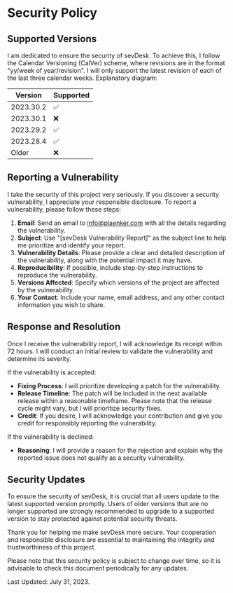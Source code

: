 # Security Policy

## Supported Versions

I am dedicated to ensure the security of sevDesk. To achieve this, I follow the Calendar Versioning (CalVer) scheme, where revisions are in the format "yy/week of year/revision".
I will only support the latest revision of each of the last three calendar weeks. Explanatory diagram:

| Version      | Supported          |
| ------------ | ------------------ |
| 2023.30.2    | :white_check_mark: |
| 2023.30.1    | :x: |
| 2023.29.2    | :white_check_mark: |
| 2023.28.4    | :white_check_mark: |
| Older        | :x:                |

## Reporting a Vulnerability

I take the security of this project very seriously. If you discover a security vulnerability, I appreciate your responsible disclosure. To report a vulnerability, please follow these steps:

1. **Email**: Send an email to [info@plaenker.com](mailto:info@plaenker.com) with all the details regarding the vulnerability.
2. **Subject**: Use "[sevDesk Vulnerability Report]" as the subject line to help me prioritize and identify your report.
3. **Vulnerability Details**: Please provide a clear and detailed description of the vulnerability, along with the potential impact it may have.
4. **Reproducibility**: If possible, include step-by-step instructions to reproduce the vulnerability.
5. **Versions Affected**: Specify which versions of the project are affected by the vulnerability.
6. **Your Contact**: Include your name, email address, and any other contact information you wish to share.

## Response and Resolution

Once I receive the vulnerability report, I will acknowledge its receipt within 72 hours. I will conduct an initial review to validate the vulnerability and determine its severity.

If the vulnerability is accepted:

- **Fixing Process**: I will prioritize developing a patch for the vulnerability.
- **Release Timeline**: The patch will be included in the next available release within a reasonable timeframe. Please note that the release cycle might vary, but I will prioritize security fixes.
- **Credit**: If you desire, I will acknowledge your contribution and give you credit for responsibly reporting the vulnerability.

If the vulnerability is declined:

- **Reasoning**: I will provide a reason for the rejection and explain why the reported issue does not qualify as a security vulnerability.

## Security Updates

To ensure the security of sevDesk, it is crucial that all users update to the latest supported version promptly. Users of older versions that are no longer supported are strongly recommended to upgrade to a supported version to stay protected against potential security threats.

Thank you for helping me make sevDesk more secure. Your cooperation and responsible disclosure are essential to maintaining the integrity and trustworthiness of this project.

Please note that this security policy is subject to change over time, so it is advisable to check this document periodically for any updates.

Last Updated: July 31, 2023.
